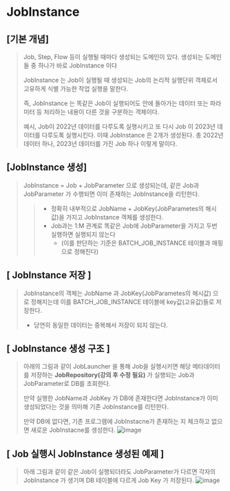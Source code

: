 # JobInstance

## [기본 개념]
> Job, Step, Flow 등이 실행될 때마다 생성되는 도메인이 있다. 생성되는 도메인들 중 하나가 바로 JobInstance 이다
> 
> JobInstance 는 Job이 실행될 때 생성되는 Job의 논리적 실행단위 객체로서 고유하게 식별 가능한 작업 실행을 말한다.
> 
> 즉, JobInstance 는 똑같은 Job이 실행되어도 안에 돌아가는 데이터 또는 파라미터 등 처리하는 내용이 다른 것을 구분하는 객체이다.
> 
> 예시, Job이 2022년 데이터를 다루도록 실행시키고 또 다시 Job 이 2023년 데이터를 다루도록 실행시킨다. 이때 JobInstance 은 2개가 생성된다. 총 2022년 데이터 하나, 2023년 데이터를 가진 Job 하나 이렇게 말이다.


## [JobInstance 생성]
> JobInstance = Job + JobParameter 으로 생성되는데, 같은 Job과 JobParameter 가 수행되면 이미 존재하는 JobInstance을 리턴한다.
>>  - 정확히 내부적으로 JobName + JobKey(JobParametes의 해시값)을 가지고 JobInstance 객체를 생성한다.
>>  - Job과는 1:M 관계로 똑같은 Job에 JobParameter을 가지고 두번 실행하면 실행되지 않는다
>>    - (이를 판단하는 기준은 BATCH_JOB_INSTANCE 테이블과 매핑으로 정해진다)
>
## [ JobInstance 저장 ]
> JobInstance의 객체는 JobName 과 JobKey(JobParametes의 해시값) 으로 정해지는데 이를 BATCH_JOB_INSTANCE 테이블에 key값(고유값)들로 저장한다.
> - 당연히 동일한 데이터는 중복해서 저장이 되지 않는다.

## [ JobInstance 생성 구조 ]
> 아래의 그림과 같이 JobLauncher 을 통해 Job을 실행시키면 해당 메타데이터를 저장하는 <strong>JobRepository(강의 후 수정 필요)</strong> 가 실행되는 Job과 JobParameter로 DB를 조회한다.
> 
> 만약 실행한 JobName과 JobKey 가 DB에 존재한다면 JobInstance가 이미 생성되었다는 것을 의미해 기존 JobInstance를 리턴한다.
>
> 만약 DB에 없다면, 기존 프로그램에 JobInstacne가 존재하는 지 체크하고 없으면 새로운 JobInstacne를 생성한다.
> ![image](https://github.com/ByeonChanHO/Back_End_Study/assets/38696775/1ca27c58-cf57-4052-a90c-9df8b7ecf419)

## [ Job 실행시 JobInstance 생성된 예제 ]
> 아래 그림과 같이 같은 Job이 실행되더라도 JobParameter가 다르면 각자의 JobInstance 가 생기며 DB 테이블에 다르게 Job Key 가 저장된다.
> ![image](https://github.com/ByeonChanHO/Back_End_Study/assets/38696775/ab1cb953-4546-4a01-b9ae-10922ab136a2)
